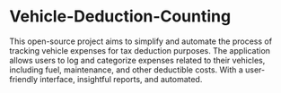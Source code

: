 # Vehicle-Deduction-Counting
This open-source project aims to simplify and automate the process of tracking vehicle expenses for tax deduction purposes. The application allows users to log and categorize expenses related to their vehicles, including fuel, maintenance, and other deductible costs. With a user-friendly interface, insightful reports, and automated.

